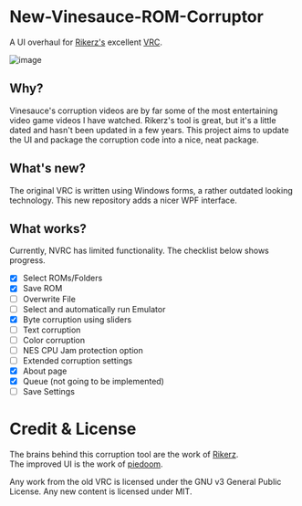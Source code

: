 # New-Vinesauce-ROM-Corruptor
A UI overhaul for [Rikerz's](https://github.com/rikerz) excellent [VRC](https://github.com/Rikerz/VRC).

![image](https://cloud.githubusercontent.com/assets/8846211/16901668/24fb41a2-4c18-11e6-877d-23db18804abb.png)

## Why?
Vinesauce's corruption videos are by far some of the most entertaining video game videos I have watched.  Rikerz's tool is great, but it's a little dated and hasn't been updated in a few years.  This project aims to update the UI and package the corruption code into a nice, neat package.

## What's new?
The original VRC is written using Windows forms, a rather outdated looking technology.  This new repository adds a nicer WPF interface.

## What works?
Currently, NVRC has limited functionality.  The checklist below shows progress.

- [X] Select ROMs/Folders
- [X] Save ROM
- [ ] Overwrite File
- [ ] Select and automatically run Emulator
- [X] Byte corruption using sliders
- [ ] Text corruption
- [ ] Color corruption
- [ ] NES CPU Jam protection option
- [ ] Extended corruption settings
- [X] About page
- [X] Queue (not going to be implemented)
- [ ] Save Settings

# Credit & License
The brains behind this corruption tool are the work of [Rikerz](https://github.com/rikerz).  
The improved UI is the work of [piedoom](https://github.com/piedoom).

Any work from the old VRC is licensed under the GNU v3 General Public License.  Any new content is licensed under MIT.
